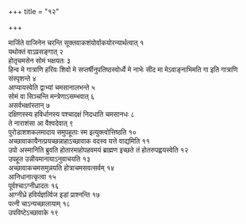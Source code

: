+++
title = "१२"

+++



मार्जिते वाजिनेन चरन्ति सूक्तवाकशंयोर्वाकयोरन्यार्थत्वात् १  
यथोक्तं वाऽप्रसङ्गात् २  
होतृचमसेन सोमं भक्षयतः ३  
हिन्व मे गात्राणि हरिवः शिवो मे सप्तर्षीनुपतिष्ठस्वोर्ध्वे मे नाभेः सीद मा मेऽवाङ्नाभिमति गा इति गात्राणि संस्पृशन्ते ४  
आप्यायस्वेति द्वाभ्यां चमसानालभन्ते ५  
सोमं वा सिञ्चन्ति मन्त्रेणाऽसम्भवात् ६  
असर्वभक्षांस्तान् ७  
दक्षिणस्स्य हविर्धानस्य पश्चादक्षं निदधाति चमसानधः ८  
ते नाराशंसा आ वैश्वदेवात् ९  
पुरोडाशशकलमादाय समुपहूताः स्म इत्युक्त्वोत्तिष्ठति १०  
अच्छावाकायैनत्प्रयच्छन्नाहाऽच्छावाक वदस्व यत्ते वाद्यमिति ११  
उपो अस्मानिति ब्रुवति होतारमाहोपहवमयं ब्राह्मण इच्छते तं होतरुपह्वयस्वेति १२  
उपहूत उन्नीयमानायाऽनुवाचयति १३  
अच्छावाकचमसमुन्नयति होत्राचमसवत्सर्वम् १४  
आनिधानात्कृत्वा १५  
पूर्वश्चाऽग्नीध्रादतः १६  
आग्नीध्रे हविर्यज्ञर्त्विज इडां प्राश्नन्ति १७  
पत्नी चाऽन्यच्छालायाम् १८  
उपविष्टेऽच्छावाके १९  